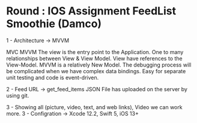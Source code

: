 # Round : IOS Assignment FeedList Smoothie (Damco)



1 - Architecture -> MVVM

MVC    MVVM
The view is the entry point to the Application.
One to many relationships between View & View Model.
View have references to the View-Model.
MVVM is a relatively New Model.
The debugging process will be complicated when we have complex data bindings.
Easy for separate unit testing and code is event-driven.


2 - Feed URL -> get_feed_items JSON File has uploaded on the server by using git. 

3 - Showing all (picture, video, text, and web links), Video we can work more.
3 - Configration -> Xcode 12.2, Swift 5, iOS 13+
